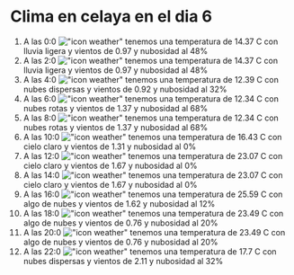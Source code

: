 # Clima en celaya en el dia 6

1. A las 0:0 !["icon weather"](http://openweathermap.org/img/w/10n.png) tenemos una temperatura de 14.37 C con lluvia ligera y  vientos de 0.97 y nubosidad al 48%
1. A las 2:0 !["icon weather"](http://openweathermap.org/img/w/10n.png) tenemos una temperatura de 14.37 C con lluvia ligera y  vientos de 0.97 y nubosidad al 48%
1. A las 4:0 !["icon weather"](http://openweathermap.org/img/w/03n.png) tenemos una temperatura de 12.39 C con nubes dispersas y  vientos de 0.92 y nubosidad al 32%
1. A las 6:0 !["icon weather"](http://openweathermap.org/img/w/04n.png) tenemos una temperatura de 12.34 C con nubes rotas y  vientos de 1.37 y nubosidad al 68%
1. A las 8:0 !["icon weather"](http://openweathermap.org/img/w/04d.png) tenemos una temperatura de 12.34 C con nubes rotas y  vientos de 1.37 y nubosidad al 68%
1. A las 10:0 !["icon weather"](http://openweathermap.org/img/w/01d.png) tenemos una temperatura de 16.43 C con cielo claro y  vientos de 1.31 y nubosidad al 0%
1. A las 12:0 !["icon weather"](http://openweathermap.org/img/w/01d.png) tenemos una temperatura de 23.07 C con cielo claro y  vientos de 1.67 y nubosidad al 0%
1. A las 14:0 !["icon weather"](http://openweathermap.org/img/w/01d.png) tenemos una temperatura de 23.07 C con cielo claro y  vientos de 1.67 y nubosidad al 0%
1. A las 16:0 !["icon weather"](http://openweathermap.org/img/w/02d.png) tenemos una temperatura de 25.59 C con algo de nubes y  vientos de 1.62 y nubosidad al 12%
1. A las 18:0 !["icon weather"](http://openweathermap.org/img/w/02d.png) tenemos una temperatura de 23.49 C con algo de nubes y  vientos de 0.76 y nubosidad al 20%
1. A las 20:0 !["icon weather"](http://openweathermap.org/img/w/02n.png) tenemos una temperatura de 23.49 C con algo de nubes y  vientos de 0.76 y nubosidad al 20%
1. A las 22:0 !["icon weather"](http://openweathermap.org/img/w/03n.png) tenemos una temperatura de 17.7 C con nubes dispersas y  vientos de 2.11 y nubosidad al 32%
